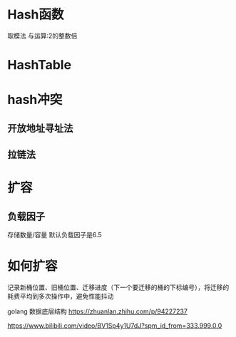 
# Hash函数
取模法
与运算:2的整数倍
# HashTable
# hash冲突
## 开放地址寻址法
## 拉链法
# 扩容
## 负载因子
存储数量/容量
默认负载因子是6.5
# 如何扩容
记录新桶位置、旧桶位置、迁移进度（下一个要迁移的桶的下标编号），将迁移的耗费平均到多次操作中，避免性能抖动


golang 数据底层结构
https://zhuanlan.zhihu.com/p/94227237

https://www.bilibili.com/video/BV1Sp4y1U7dJ?spm_id_from=333.999.0.0